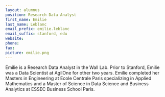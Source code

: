 ```yaml
---
layout: alumnus
position: Research Data Analyst
first_name: Emilie
last_name: Leblanc
email_prefix: emilie.leblanc
email_suffix: stanford, edu
website:
phone:
fax:
picture: emilie.png
---
```

Emilie is a Research Data Analyst in the Wall Lab. Prior to Stanford, Emilie was a Data Scientist at AgilOne for other two years. Emilie completed her Masters in Engineering at Ecole Centrale Paris specializing in Applied Mathematics and a Master of Science in Data Science and Business Analytics at ESSEC Business School Paris.
